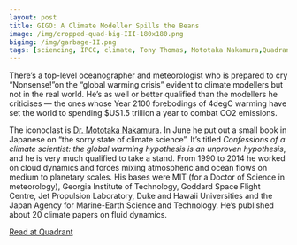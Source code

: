 ```yaml
---
layout: post
title: GIGO: A Climate Modeller Spills the Beans
image: /img/cropped-quad-big-III-180x180.png
bigimg: /img/garbage-II.png
tags: [sciencing, IPCC, climate, Tony Thomas, Mototaka Nakamura,Quadrant.org, Bad Data Science]
---
```


There’s a top-level oceanographer and meteorologist who is  prepared to cry “Nonsense!”on the “global warming crisis” evident to climate modellers but not in the real world. He’s as well or better qualified than the modellers he criticises — the ones whose Year 2100 forebodings of 4degC warming have set the world to spending $US1.5 trillion a year to combat CO2 emissions.

The iconoclast is [Dr. Mototaka Nakamura](http://iprc.soest.hawaii.edu/people/nakamura.php). In June he put out a small book in Japanese on “the sorry state of climate science”. It’s titled *Confessions of a climate scientist: the global warming hypothesis is an unproven hypothesis*, and he is very much qualified to take a stand. From 1990 to 2014 he worked on cloud dynamics and forces mixing atmospheric and ocean flows on medium to planetary scales. His bases were MIT (for a Doctor of Science in meteorology), Georgia Institute of Technology, Goddard Space Flight Centre, Jet Propulsion Laboratory, Duke and Hawaii Universities and the Japan Agency for Marine-Earth Science and Technology. He’s published about 20 climate papers on fluid dynamics.

[Read at Quadrant](https://quadrant.org.au/opinion/doomed-planet/2019/09/a-climate-modeller-spills-the-beans/)
